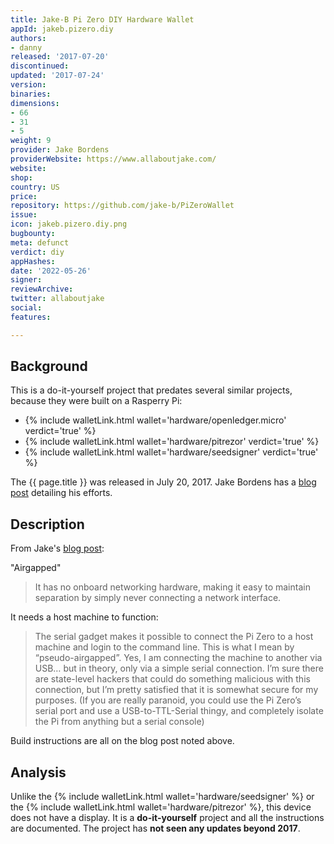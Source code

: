 ```yaml
---
title: Jake-B Pi Zero DIY Hardware Wallet
appId: jakeb.pizero.diy
authors:
- danny
released: '2017-07-20'
discontinued: 
updated: '2017-07-24'
version: 
binaries: 
dimensions:
- 66
- 31
- 5
weight: 9
provider: Jake Bordens
providerWebsite: https://www.allaboutjake.com/
website: 
shop: 
country: US
price: 
repository: https://github.com/jake-b/PiZeroWallet
issue: 
icon: jakeb.pizero.diy.png
bugbounty: 
meta: defunct
verdict: diy
appHashes: 
date: '2022-05-26'
signer: 
reviewArchive: 
twitter: allaboutjake
social: 
features: 

---
```


## Background 

This is a do-it-yourself project that predates several similar projects, because they were built on a Rasperry Pi: 

- {% include walletLink.html wallet='hardware/openledger.micro' verdict='true' %}
- {% include walletLink.html wallet='hardware/pitrezor' verdict='true' %}
- {% include walletLink.html wallet='hardware/seedsigner' verdict='true' %}


The {{ page.title }} was released in July 20, 2017. Jake Bordens has a [blog post](https://www.allaboutjake.com/pi-offline-crypto-wallet/) detailing his efforts.

## Description 

From Jake's [blog post](https://www.allaboutjake.com/pi-offline-crypto-wallet/): 

"Airgapped"

> It has no onboard networking hardware, making it easy to maintain separation by simply never connecting a network interface.

It needs a host machine to function:

> The serial gadget makes it possible to connect the Pi Zero to a host machine and login to the command line. This is what I mean by “pseudo-airgapped”. Yes, I am connecting the machine to another via USB… but in theory, only via a simple serial connection. I’m sure there are state-level hackers that could do something malicious with this connection, but I’m pretty satisfied that it is somewhat secure for my purposes. (If you are really paranoid, you could use the Pi Zero’s serial port and use a USB-to-TTL-Serial thingy, and completely isolate the Pi from anything but a serial console)

Build instructions are all on the blog post noted above. 

## Analysis 

Unlike the {% include walletLink.html wallet='hardware/seedsigner' %} or the {% include walletLink.html wallet='hardware/pitrezor' %}, this device does not have a display. It is a **do-it-yourself** project and all the instructions are documented. The project has **not seen any updates beyond 2017**.   
